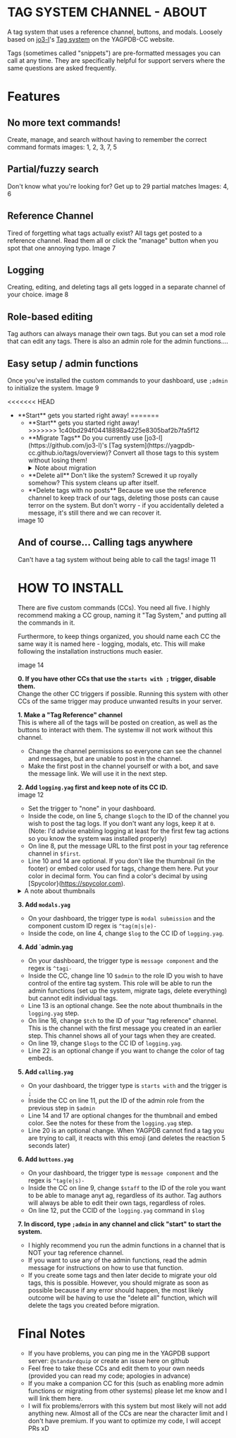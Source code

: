 # TAG SYSTEM CHANNEL - ABOUT
A tag system that uses a reference channel, buttons, and modals. Loosely based on [jo3-l](https://github.com/jo3-l)'s [Tag system](https://yagpdb-cc.github.io/tags/overview) on the YAGPDB-CC website.

Tags (sometimes called "snippets") are pre-formatted messages you can call at any time. They are specifically helpful for support servers where the same questions are asked frequently.

# Features
## No more text commands!
Create, manage, and search without having to remember the correct command formats
images: 1, 2, 3, 7, 5

## Partial/fuzzy search
Don't know what you're looking for? Get up to 29 partial matches
Images: 4, 6

## Reference Channel
Tired of forgetting what tags actually exist? All tags get posted to a reference channel. Read them all or click the "manage" button when you spot that one annoying typo.
Image 7

## Logging
Creating, editing, and deleting tags all gets logged in a separate channel of your choice.
image 8

## Role-based editing
Tag authors can always manage their own tags. But you can set a mod role that can edit any tags. There is also an admin role for the admin functions....

## Easy setup / admin functions
Once you've installed the custom commands to your dashboard, use `;admin` to initialize the system. 
Image 9

<<<<<<< HEAD
<ul><li> **Start** gets you started right away!
=======
<ul markdown="1"><li markdown="1"> **Start** gets you started right away!</li>
>>>>>>> 1c40bd294f04418898a4225e8305baf2b7fa5f12
<li>**Migrate Tags**      
Do you currently use [jo3-l](https://github.com/jo3-l)'s [Tag system](https://yagpdb-cc.github.io/tags/overview)? Convert all those tags to this system without losing them!     
<details><summary>Note about migration</summary>
- Migrating tags makes the admin the author of all tags migrated
- There is not an easy way to change the author of a tag (you would have to code a separate cc to do this for yourself)
- You must migrate ALL tags. If you stop partway through, the system will break and you will have to "delete all" before you can continue.
- Migration and "delete all" do not alter your old tags in any way.
</details>

<li>**Delete all**      
Don't like the system? Screwed it up royally somehow? This system cleans up after itself.

<li>**Delete tags with no posts**    
Because we use the reference channel to keep track of our tags, deleting those posts can cause terror on the system. But don't worry - if you accidentally deleted a message, it's still there and we can recover it.</ul> 
image 10

## And of course... Calling tags anywhere
Can't have a tag system without being able to call the tags!
image 11

# HOW TO INSTALL
There are five custom commands (CCs). You need all five. I highly recommend making a CC group, naming it "Tag System," and putting all the commands in it.

Furthermore, to keep things organized, you should name each CC the same way it is named here - logging, modals, etc. This will make following the installation instructions much easier.

image 14

**0. If you have other CCs that use the `starts with ;` trigger, disable them.**     
Change the other CC triggers if possible. Running this system with other CCs of the same trigger may produce unwanted results in your server.

**1. Make a "Tag Reference" channel**    
This is where all of the tags will be posted on creation, as well as the buttons to interact with them. The systemw ill not work without this channel.    
- Change the channel permissions so everyone can see the channel and messages, but are unable to post in the channel.
- Make the first post in the channel yourself or with a bot, and save the message link. We will use it in the next step.

**2. Add `logging.yag` first and keep note of its CC ID.**     
image 12     
- Set the trigger to "none" in your dashboard.
- Inside the code, on line 5, change `$logch` to the ID of the channel you wish to post the tag logs. If you don't want any logs, keep it at `0`.     
(Note: I'd advise enabling logging at least for the first few tag actions so you know the system was installed properly)
- On line 8, put the message URL to the first post in your tag reference channel in `$first`.
- Line 10 and 14 are optional. If you don't like the thumbnail (in the footer) or embed color used for tags, change them here. Put your color in decimal form. You can find a color's decimal by using [Spycolor}(https://spycolor.com).    
<details><summary>A note about thumbnails</summary>
This system requires a thumbnail to function. It shows in the footer of all tags.    
image 13     
We need the image because we store the database key in its URL. This is what makes the "manage" button work in the tag reference channel.     
If you remove the image, the system will behave erradically and you may not be able to edit your tags.

If you don't like the current image and/or you wish to host it yourself, you can put any image URL in line 11 to replace it. However, the URL must be a DIRECT link to the image (it must end in the image extention, e.g. .jpg,.png, etc).

If you don't understand what any of this means, do not change the thumbnail URL.</details>

**3. Add `modals.yag`**    
- On your dashboard, the trigger type is `modal submission` and the component custom ID regex is `^tag(m|s|e)-`
- Inside the code, on line 4, change `$log` to the CC ID of `logging.yag`. 


**4. Add `admin.yag**    
- On your dashboard, the trigger type is `message component` and the regex is `^tagi-`
- Inside the CC, change line 10 `$admin` to the role ID you wish to have control of the entire tag system. This role will be able to run the admin functions (set up the system, migrate tags, delete everything) but cannot edit individual tags.
- Line 13 is an optional change. See the note about thumbnails in the `logging.yag` step.
- On line 16, change `$tch` to the ID of your "tag reference" channel. This is the channel with the first message you created in an earlier step. This channel shows all of your tags when they are created.
- On line 19, change `$logs` to the CC ID of `logging.yag`.
- Line 22 is an optional change if you want to change the color of tag embeds.

**5. Add `calling.yag`**    
- On your dashboard, the trigger type is `starts with` and the trigger is `;`
- Inside the CC on line 11, put the ID of the admin role from the previous step in `$admin`
- Line 14 and 17 are optional changes for the thumbnail and embed color. See the notes for these from the `logging.yag` step.
- Line 20 is an optional change. When YAGPDB cannot find a tag you are trying to call, it reacts with this emoji (and deletes the reaction 5 seconds later)


**6. Add `buttons.yag`**    
- On your dashboard, the trigger type is `message component` and the regex is `^tag(e|s)-`
- Inside the CC on line 9, change `$staff` to the ID of the role you want to be able to manage anyt ag, regardless of its author. Tag authors will always be able to edit their own tags, regardless of roles.
- On line 12, put the CCID of the `logging.yag` command in `$log`


**7. In discord, type `;admin` in any channel and click "start" to start the system.**     
- I highly recommend you run the admin functions in a channel that is NOT your tag reference channel.
- If you want to use any of the admin functions, read the admin message for instructions on how to use that function.
- If you create some tags and then later decide to migrate your old tags, this is possible. However, you should migrate as soon as possible because if any error should happen, the most likely outcome will be having to use the "delete all" function, which will delete the tags you created before migration.


# Final Notes
- If you have problems, you can ping me in the YAGPDB support server: `@standardquip` or create an issue here on github
- Feel free to take these CCs and edit them to your own needs (provided you can read my code; apologies in advance)
- If you make a companion CC for this (such as enabling more admin functions or migrating from other systems) please let me know and I will link them here.
- I will fix problems/errors with this system but most likely will not add anything new. Almost all of the CCs are near the character limit and I don't have premium. If you want to optimize my code, I will accept PRs xD
